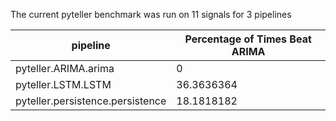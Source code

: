 The current pyteller benchmark was run on 11 signals for 3 pipelines


| pipeline                         | Percentage of Times Beat ARIMA |
| -------------------------------- | ------------------------------ |
| pyteller.ARIMA.arima             | 0                              |
| pyteller.LSTM.LSTM               | 36.3636364                     |
| pyteller.persistence.persistence | 18.1818182                     |
